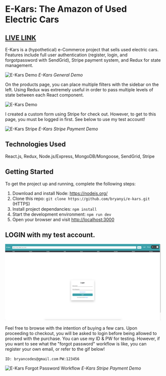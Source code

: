 # E-Kars: The Amazon of Used Electric Cars

## [LIVE LINK](https://e-kars.herokuapp.com/)

E-Kars is a (hypothetical) e-Commerce project that sells used electric cars. Features include full user authentication (register, login, and forgotpassword with SendGrid), Stripe payment system, and Redux for state management.

![E-Kars Demo](images/ekars_gif_1.gif)
_E-Kars General Demo_

On the products page, you can place multiple filters with the sidebar on the left. Using Redux was extremely useful in order to pass multiple levels of state between each React component.

![E-Kars Demo](images/ekars_productsPage.gif)

I created a custom form using Stripe for check out. However, to get to this page, you must be logged in first. See below to use my test account!

![E-Kars Stripe](images/ekars_stripe_checkout2.gif)
_E-Kars Stripe Payment Demo_

## Technologies Used

React.js, Redux, Node.js/Express, MongoDB/Mongoose, SendGrid, Stripe

## Getting Started

To get the project up and running, complete the following steps:

1. Download and install Node: <https://nodejs.org/>
2. Clone this repo: `git clone https://github.com/bryanyi/e-kars.git` (HTTPS)
3. Install project dependancies: `npm install`
4. Start the development environment: `npm run dev`
5. Open your browser and visit <http://localhost:3000>

## LOGIN with my test account.

![Ekars Login](images/ekars_login.png)

Feel free to browse with the intention of buying a few cars. Upon proceeding to checkout, you will be asked to login before being allowed to proceed with the purchase.
You can use my ID & PW for testing. However, if you want to see what the "forgot password" workflow is like, you can register your own email, or refer to the gif below!

`ID: bryancodes@gmail.com`
`PW:123456`

![E-Kars Forgot Password Workflow](images/ekars_forgotpassword.gif)
_E-Kars Stripe Payment Demo_
